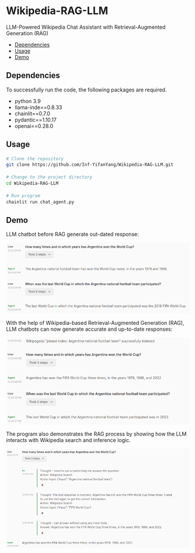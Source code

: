 # Wikipedia-RAG-LLM
LLM-Powered Wikipedia Chat Assistant with Retrieval-Augmented Generation (RAG)
- [Dependencies](#Dependencies)
- [Usage](#usage)
- [Demo](#Demo)
  
## Dependencies

To successfully run the code, the following packages are required.
* python 3.9
* llama-inde==0.8.33
* chainlit==0.7.0
* pydantic==1.10.17
* openai==0.28.0

## Usage
```bash
# Clone the repository
git clone https://github.com/Inf-YifanYang/Wikipedia-RAG-LLM.git

# Change to the project directory
cd Wikipedia-RAG-LLM

# Run program
chainlit run chat_agent.py
```

## Demo
LLM chatbot before RAG generate out-dated response:

<img src="examples/result_before_index.png" alt="before_index" width="700"/>

With the help of Wikipedia-based Retrieval-Augmented Generation (RAG), LLM chatbots can now generate accurate and up-to-date responses:

<img src="examples/result_after_index.png" alt="after_index" width="700"/>

The program also demonstrates the RAG process by showing how the LLM interacts with Wikipedia search and inference logic.

<img src="examples/inference_process.png" alt="after_index" width="700"/>
